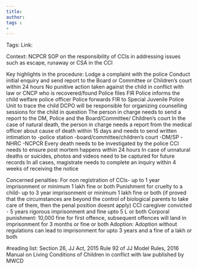 ```yaml
---
title: 
author: 
tags :
-  
---
```

Tags: 
Link:

Context: NCPCR SOP on the responsibility of CCIs in addressing issues such as escape, runaway or CSA in the CCI

Key highlights in the procedure: 
Lodge a complaint with the police 
Conduct initial enquiry and send report to the Board or Committee or Children’s court within 24 hours 
No punitive action taken against the child in conflict with law or CNCP who is recovered/found
Police files FIR
Police informs the child welfare police officer 
Police forwards FIR to Special Juvenile Police Unit to trace the child 
DCPO will be responsible for organizing counselling sessions for the child in question
The person in charge needs to send a report to the DM, Police and the Board/Committee/ Children’s court 
In the case of natural death, the person in charge needs a report from the medical officer about cause of death within 15 days and needs to send written intimation to 
-police station
-board/committee/children’s court 
-DM/SP
-NHRC
-NCPCR
Every death needs to be investigated by the police 
CCI needs to ensure post mortem happens within 24 hours 
In case of unnatural deaths or suicides, photos and videos need to be captured for future records 
In all cases, magistrate needs to complete an inquiry within 4 weeks of receiving the notice 

Concerned penalties:
For non registration of CCIs- up to 1 year imprisonment or minimum 1 lakh fine or both 
Punishment for cruelty to a child- up to 3 year imprisonment or minimum 1 lakh fine or both (if proved that the circumstances are beyond the control  of biological parents to take care of them, then the penal position doesnt apply)
CCI caregiver convicted - 5 years rigorous imprisonment and fine upto 5 L or both
Corporal punishment: 10,000 fine for first offence, subsequent offences will land in imprisonment for 3 months or fine or both 
Adoption: Adoption without regulations can lead to imprisonment for upto 3 years and a fine of a lakh or both


#reading list: 
Section 26, JJ Act, 2015
Rule 92 of JJ Model Rules, 2016
Manual on Living Conditions of Children in conflict with law published by MWCD
